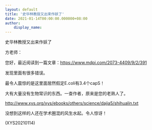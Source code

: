 ```yaml
---
layout: default
title: '史华林教授又出来作妖了'
date: 2021-01-14T00:00:00.000000+08:00
author:
    display_name: 
---
```


史华林教授又出来作妖了

方老师：

您好，最近阅读到一篇文章：https://www.mdpi.com/2073-4409/9/2/391

发现里面有很多错误。

最令人震惊的是这里面居然假定E.coli有3.4个capS！

大有大量没有生物常识的东西。一查作者，原来是您的老熟人了。

http://www.xys.org/xys/ebooks/others/science/dajia5/shihualin.txt

没想到这样的人还在学术圈混的风生水起。令人惊讶！

(XYS20210114)

